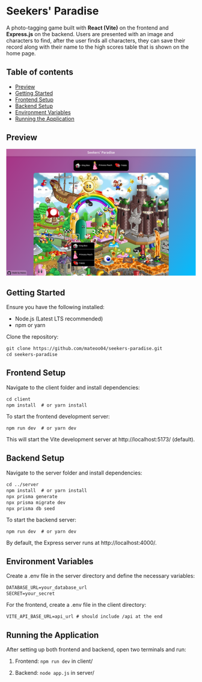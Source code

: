 # Seekers' Paradise

A photo-tagging game built with <b>React (Vite)</b> on the frontend and <b>Express.js</b> on the backend. Users are presented with an image and characters to find, after the user finds all characters, they can save their record along with their name to the high scores table that is shown on the home page.

## Table of contents

- [Preview](#preview)
- [Getting Started](#getting-started)
- [Frontend Setup](#frontend-setup)
- [Backend Setup](#backend-setup)
- [Environment Variables](#environment-variables)
- [Running the Application](#running-the-application)

## Preview

<img src="./screenshots/game.png">

## Getting Started

Ensure you have the following installed:

- Node.js (Latest LTS recommended)
- npm or yarn

Clone the repository:

```
git clone https://github.com/mateoo04/seekers-paradise.git
cd seekers-paradise
```

## Frontend Setup

Navigate to the client folder and install dependencies:

```
cd client
npm install  # or yarn install
```

To start the frontend development server:

```
npm run dev  # or yarn dev
```

This will start the Vite development server at http://localhost:5173/ (default).

## Backend Setup

Navigate to the server folder and install dependencies:

```
cd ../server
npm install  # or yarn install
npx prisma generate
npx prisma migrate dev
npx prisma db seed
```

To start the backend server:

```
npm run dev  # or yarn dev
```

By default, the Express server runs at http://localhost:4000/.

## Environment Variables

Create a .env file in the server directory and define the necessary variables:

```
DATABASE_URL=your_database_url
SECRET=your_secret
```

For the frontend, create a .env file in the client directory:

```
VITE_API_BASE_URL=api_url # should include /api at the end
```

## Running the Application

After setting up both frontend and backend, open two terminals and run:

1. Frontend: `npm run dev` in client/

2. Backend: `node app.js` in server/
